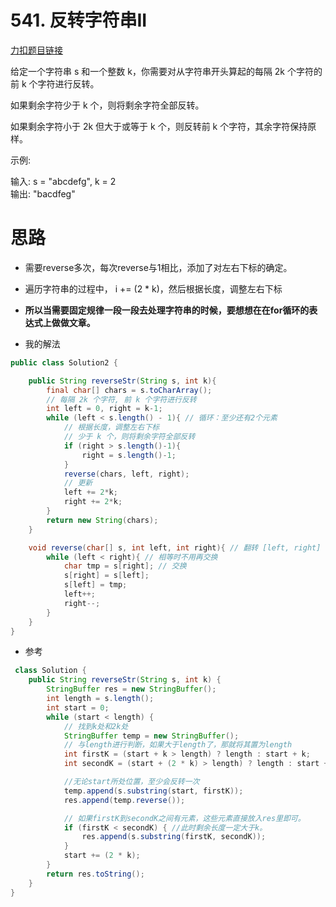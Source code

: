 # 541. 反转字符串II

[力扣题目链接](https://leetcode-cn.com/problems/reverse-string-ii/)

给定一个字符串 s 和一个整数 k，你需要对从字符串开头算起的每隔 2k 个字符的前 k 个字符进行反转。

如果剩余字符少于 k 个，则将剩余字符全部反转。

如果剩余字符小于 2k 但大于或等于 k 个，则反转前 k 个字符，其余字符保持原样。

示例:

输入: s = "abcdefg", k = 2    
输出: "bacdfeg"    

# 思路

+ 需要reverse多次，每次reverse与1相比，添加了对左右下标的确定。
+ 遍历字符串的过程中， i += (2 * k)，然后根据长度，调整左右下标
+  **所以当需要固定规律一段一段去处理字符串的时候，要想想在在for循环的表达式上做做文章。**



+ 我的解法

```java
public class Solution2 {

    public String reverseStr(String s, int k){
        final char[] chars = s.toCharArray();
        // 每隔 2k 个字符, 前 k 个字符进行反转
        int left = 0, right = k-1;
        while (left < s.length() - 1){ // 循环：至少还有2个元素
            // 根据长度，调整左右下标
            // 少于 k 个，则将剩余字符全部反转
            if (right > s.length()-1){
                right = s.length()-1;
            }
            reverse(chars, left, right);
            // 更新
            left += 2*k;
            right += 2*k;
        }
        return new String(chars);
    }

    void reverse(char[] s, int left, int right){ // 翻转 [left, right]
        while (left < right){ // 相等时不用再交换
            char tmp = s[right]; // 交换
            s[right] = s[left];
            s[left] = tmp;
            left++;
            right--;
        }
    }
}
```

+ 参考

```java
 class Solution {
    public String reverseStr(String s, int k) {
        StringBuffer res = new StringBuffer();
        int length = s.length();
        int start = 0;
        while (start < length) {
            // 找到k处和2k处
            StringBuffer temp = new StringBuffer();
            // 与length进行判断，如果大于length了，那就将其置为length
            int firstK = (start + k > length) ? length : start + k;
            int secondK = (start + (2 * k) > length) ? length : start + (2 * k);

            //无论start所处位置，至少会反转一次
            temp.append(s.substring(start, firstK));
            res.append(temp.reverse());

            // 如果firstK到secondK之间有元素，这些元素直接放入res里即可。
            if (firstK < secondK) { //此时剩余长度一定大于k。
                res.append(s.substring(firstK, secondK));
            }
            start += (2 * k);
        }
        return res.toString();
    }
}
```



